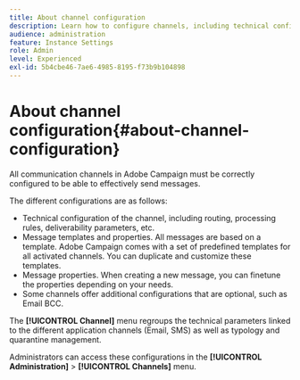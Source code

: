 ```yaml
---
title: About channel configuration
description: Learn how to configure channels, including technical configuration, message properties and templates
audience: administration
feature: Instance Settings
role: Admin
level: Experienced
exl-id: 5b4cbe46-7ae6-4985-8195-f73b9b104898
---
```

# About channel configuration{#about-channel-configuration}

All communication channels in Adobe Campaign must be correctly configured to be able to effectively send messages.

The different configurations are as follows:

* Technical configuration of the channel, including routing, processing rules, deliverability parameters, etc.
* Message templates and properties. All messages are based on a template. Adobe Campaign comes with a set of predefined templates for all activated channels. You can duplicate and customize these templates.
* Message properties. When creating a new message, you can finetune the properties depending on your needs.
* Some channels offer additional configurations that are optional, such as Email BCC.

The **[!UICONTROL Channel]** menu regroups the technical parameters linked to the different application channels (Email, SMS) as well as typology and quarantine management.

Administrators can access these configurations in the **[!UICONTROL Administration]** > **[!UICONTROL Channels]** menu.
